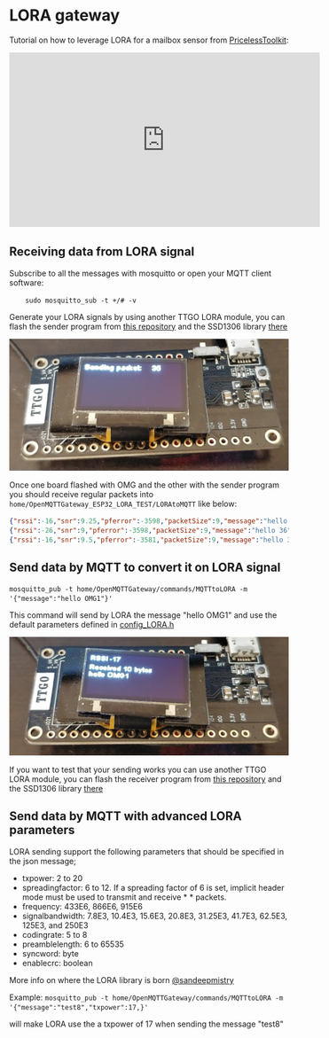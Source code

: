 # LORA gateway

Tutorial on how to leverage LORA for a mailbox sensor from [PricelessToolkit](https://www.youtube.com/channel/UCz75N6inuLHXnRC5tqagNLw):
<iframe width="560" height="315" src="https://www.youtube.com/embed/6DftaHxDawM" frameborder="0" allow="autoplay; encrypted-media" allowfullscreen></iframe>

## Receiving data from LORA signal

Subscribe to all the messages with mosquitto or open your MQTT client software:

`    sudo mosquitto_sub -t +/# -v`

Generate your LORA signals by using another TTGO LORA module, you can flash the sender program from [this repository](https://github.com/LilyGO/TTGO-LORA32-V2.0) and the SSD1306 library [there](https://github.com/ThingPulse/esp8266-oled-ssd1306)

![](../img/OpenMQTTGateway_TTGO32_LORA_Send.jpg)

Once one board flashed with OMG and the other with the sender program you should receive regular packets into `home/OpenMQTTGateway_ESP32_LORA_TEST/LORAtoMQTT` like below:

```json
{"rssi":-16,"snr":9.25,"pferror":-3598,"packetSize":9,"message":"hello 35"}
{"rssi":-26,"snr":9,"pferror":-3598,"packetSize":9,"message":"hello 36"}
{"rssi":-16,"snr":9.5,"pferror":-3581,"packetSize":9,"message":"hello 37"}
```

## Send data by MQTT to convert it on LORA signal 
`mosquitto_pub -t home/OpenMQTTGateway/commands/MQTTtoLORA -m '{"message":"hello OMG1"}'`

This command will send by LORA the message "hello OMG1" and use the default parameters defined in [config_LORA.h](https://github.com/1technophile/OpenMQTTGateway/blob/4b8d28179b63ae3f3d454da57ec8c109c159c386/config_LORA.h#L32)

![](../img/OpenMQTTGateway_TTGO32_LORA_Receive.jpg)

If you want to test that your sending works you can use another TTGO LORA module, you can flash the receiver program from [this repository](https://github.com/LilyGO/TTGO-LORA32-V2.0)  and the SSD1306 library [there](https://github.com/ThingPulse/esp8266-oled-ssd1306)

## Send data by MQTT with advanced LORA parameters

LORA  sending support the following parameters that should be specified in the json message; 
* txpower: 2 to 20
* spreadingfactor: 6 to 12. If a spreading factor of 6 is set, implicit header mode must be used to transmit and receive * * packets.
* frequency: 433E6, 866E6, 915E6
* signalbandwidth: 7.8E3, 10.4E3, 15.6E3, 20.8E3, 31.25E3, 41.7E3, 62.5E3, 125E3, and 250E3
* codingrate: 5 to 8
* preamblelength: 6 to 65535
* syncword: byte
* enablecrc: boolean

More info on where the LORA library is born [@sandeepmistry](https://github.com/sandeepmistry/arduino-LoRa/blob/master/API.md#radio-parameters)

Example:
`mosquitto_pub -t home/OpenMQTTGateway/commands/MQTTtoLORA -m '{"message":"test8","txpower":17,}'`

will make LORA use the a txpower of 17 when sending the message "test8"
